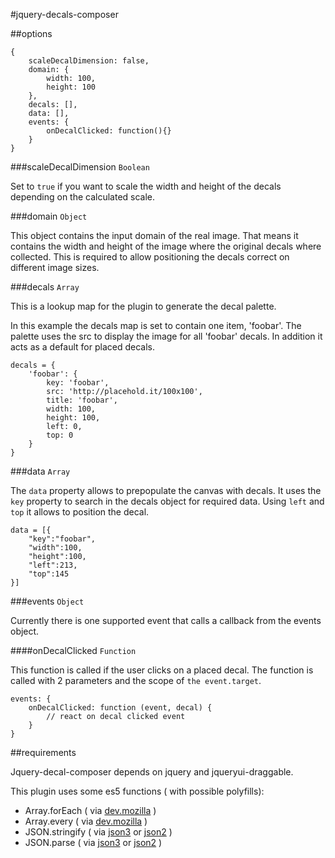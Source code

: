 #jquery-decals-composer

##options

```
{
    scaleDecalDimension: false,
    domain: {
        width: 100,
        height: 100
    },
    decals: [],
    data: [],
    events: {
        onDecalClicked: function(){}
    }
}
```

###scaleDecalDimension `Boolean`

Set to `true` if you want to scale the width and height of the decals depending on the calculated scale.

###domain `Object`

This object contains the input domain of the real image. That means it contains the width and height of the image where the
original decals where collected. This is required to allow positioning the decals correct on different image sizes.

###decals `Array`

This is a lookup map for the plugin to generate the decal palette.

In this example the decals map is set to contain one item, 'foobar'. The palette uses the src to display the image for all 'foobar' decals.
In addition it acts as a default for placed decals.

```
decals = {
    'foobar': {
        key: 'foobar',
        src: 'http://placehold.it/100x100',
        title: 'foobar',
        width: 100,
        height: 100,
        left: 0,
        top: 0
    }
}
```

###data `Array`

The `data` property allows to prepopulate the canvas with decals.
It uses the `key` property to search in the decals object for required data.
Using `left` and `top` it allows to position the decal.

```
data = [{
    "key":"foobar",
    "width":100,
    "height":100,
    "left":213,
    "top":145
}]
```

###events `Object`

Currently there is one supported event that calls a callback from the events object.

####onDecalClicked `Function`

This function is called if the user clicks on a placed decal.
The function is called with 2 parameters and the scope of `the event.target`.

```
events: {
    onDecalClicked: function (event, decal) {
        // react on decal clicked event
    }
}
```

##requirements

Jquery-decal-composer depends on jquery and jqueryui-draggable.

This plugin uses some es5 functions ( with possible polyfills):

- Array.forEach ( via [dev.mozilla](https://developer.mozilla.org/en-US/docs/Web/JavaScript/Reference/Global_Objects/Array/forEach) )
- Array.every ( via [dev.mozilla](https://developer.mozilla.org/en-US/docs/Web/JavaScript/Reference/Global_Objects/Array/every) )
- JSON.stringify ( via [json3](http://bestiejs.github.io/json3/) or [json2](https://github.com/douglascrockford/JSON-js) )
- JSON.parse ( via [json3](http://bestiejs.github.io/json3/) or [json2](https://github.com/douglascrockford/JSON-js) )